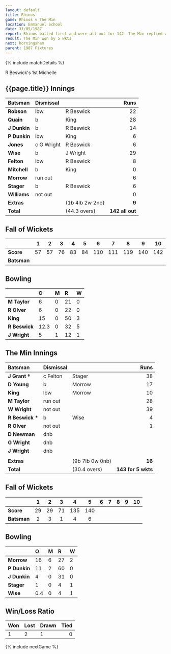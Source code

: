 ```yaml
---
layout: default
title: Rhinos
game: Rhinos v The Min
location: Emmanuel School
date: 31/05/1987
report: Rhinos batted first and were all out for 142. The Min replied with 143 for 5 wkts
result: The Min won by 5 wkts
next: horningsham
parent: 1987 Fixtures
---
```


{% include matchDetails %}

R Beswick's 1st Michelle

## {{page.title}} Innings

| Batsman | Dismissal |  | Runs |
|:---|:---|---|---:|
| **Robson** | lbw | R Beswick | 22 |
| **Quain** | b | King | 28 |
| **J Dunkin** | b | R Beswick | 14 |
| **P Dunkin** | lbw | King | 6 |
| **Jones** | c G Wright | R Beswick | 6 |
| **Wise** | b | J Wright | 29 |
| **Felton** | lbw | R Beswick | 8 |
| **Mitchell** | b | King | 0 |
| **Morrow** | run out |  | 6 |
| **Stager** | b | R Beswick | 6 |
| **Williams** | not out |  | 0 |
| **Extras** | | (1b 4lb 2w 2nb) | **9** |
| **Total** | | (44.3 overs) | **142 all out** |

## Fall of Wickets

| | 1 | 2 | 3 | 4 | 5 | 6 | 7 | 8 | 9 | 10 |
|---|:---:|:---:|:---:|:---:|:---:|:---:|:---:|:---:|:---:|:---:|
| **Score** | 57 | 57 | 76 | 83 | 84 | 110 | 111 | 119 | 140 | 142 |
| **Batsman** |  |  |  |  |  |  |  |  |  |  |

## Bowling

| | O | M | R | W |
|---|:---|:---|:---|:---|
| **M Taylor** | 6 | 0 | 21 | 0 |
| **R Olver** | 6 | 0 | 22 | 0 |
| **King** | 15 | 0 | 50 | 3 |
| **R Beswick** | 12.3 | 0 | 32 | 5 |
| **J Wright** | 5 | 1 | 12 | 1 |

## The Min Innings

| Batsman | Dismissal |  | Runs |
|:---|:---|---|---:|
| **J Grant &#8224;** | c Felton | Stager | 38 |
| **D Young** | b | Morrow | 17 |
| **King** | lbw | Morrow | 10 |
| **M Taylor** | run out |  | 28 |
| **W Wright** | not out |  | 39 |
| **R Beswick &#42;** | b | Wise | 4 |
| **R Olver** | not out |   | 1 |
| **D Newman** | dnb |  |  |
| **G Wright** | dnb |  |  |
| **J Wright** | dnb |  |  |
|  |  |  |  |
| **Extras** | | (9b 7lb 0w 0nb) | **16** |
| **Total** | | (30.4 overs) | **143 for 5 wkts** |

## Fall of Wickets

| | 1 | 2 | 3 | 4 | 5 | 6 | 7 | 8 | 9 | 10 |
|---|:---:|:---:|:---:|:---:|:---:|:---:|:---:|:---:|:---:|:---:|
| **Score** | 29 | 29 | 71 | 135 | 140 |  |  |  |  |  |
| **Batsman** | 2 | 3 | 1 | 4 | 6 |  |  |  |  |  |

## Bowling

| | O | M | R | W |
|---|:---|:---|:---|:---|
| **Morrow** | 16 | 6 | 27 | 2 |
| **P Dunkin** | 11 | 2 | 60 | 0 |
| **J Dunkin** | 4 | 0 | 31 | 0 |
| **Stager** | 1 | 0 | 4 | 1 |
| **Wise** | 0.4 | 0 | 4 | 1 |

## Win/Loss Ratio

| Won | Lost | Drawn | Tied |
|:---|:---|:---|---:|
| 1 | 2 | 1 | 0 |

{% include nextGame %}